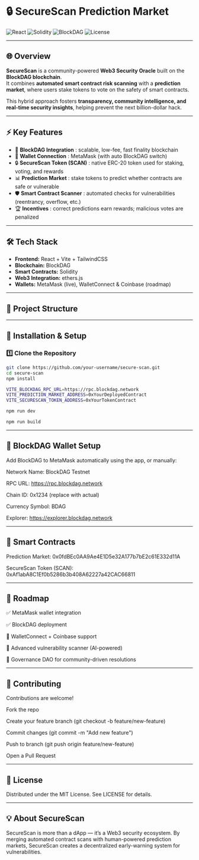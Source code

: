 # 🔒 SecureScan Prediction Market

![React](https://img.shields.io/badge/Frontend-React-blue?logo=react)
![Solidity](https://img.shields.io/badge/SmartContracts-Solidity-black?logo=solidity)
![BlockDAG](https://img.shields.io/badge/Blockchain-BlockDAG-purple)
![License](https://img.shields.io/badge/License-MIT-green)

---

## 🌐 Overview
**SecureScan** is a community-powered **Web3 Security Oracle** built on the **BlockDAG blockchain**.  
It combines **automated smart contract risk scanning** with a **prediction market**, where users stake tokens to vote on the safety of smart contracts.  

This hybrid approach fosters **transparency, community intelligence, and real-time security insights**, helping prevent the next billion-dollar hack.

---

## ⚡ Key Features
- 🔗 **BlockDAG Integration** : scalable, low-fee, fast finality blockchain  
- 🦊 **Wallet Connection** : MetaMask (with auto BlockDAG switch)  
- 🔒 **SecureScan Token (SCAN)** : native ERC-20 token used for staking, voting, and rewards  
- 📊 **Prediction Market** : stake tokens to predict whether contracts are safe or vulnerable  
- 🛡 **Smart Contract Scanner** : automated checks for vulnerabilities (reentrancy, overflow, etc.)  
- 🏆 **Incentives** : correct predictions earn rewards; malicious votes are penalized  

---

## 🛠 Tech Stack
- **Frontend:** React + Vite + TailwindCSS  
- **Blockchain:** BlockDAG  
- **Smart Contracts:** Solidity  
- **Web3 Integration:** ethers.js  
- **Wallets:** MetaMask (live), WalletConnect & Coinbase (roadmap)  

---

## 📂 Project Structure


---

## 🔧 Installation & Setup

### 1️⃣ Clone the Repository
```bash
git clone https://github.com/your-username/secure-scan.git
cd secure-scan
npm install
```
```bash
VITE_BLOCKDAG_RPC_URL=https://rpc.blockdag.network
VITE_PREDICTION_MARKET_ADDRESS=0xYourDeployedContract
VITE_SECURESCAN_TOKEN_ADDRESS=0xYourTokenContract
```
```bash
npm run dev
```
```bash
npm run build
```
---

## 🔗 BlockDAG Wallet Setup

Add BlockDAG to MetaMask automatically using the app, or manually:

Network Name: BlockDAG Testnet

RPC URL: https://rpc.blockdag.network

Chain ID: 0x1234 (replace with actual)

Currency Symbol: BDAG

Explorer: https://explorer.blockdag.network

---

## 📜 Smart Contracts

Prediction Market: 0x0fdBEc0AA9Ae4E1D5e32A177b7bE2c61E332d11A

SecureScan Token (SCAN): 0xAf1abA8C1Ef0b5286b3b408A62227a42CAC66811

---

## 🚀 Roadmap

✅ MetaMask wallet integration

✅ BlockDAG deployment

🔄 WalletConnect + Coinbase support

🔄 Advanced vulnerability scanner (AI-powered)

🔮 Governance DAO for community-driven resolutions

---

## 🤝 Contributing

Contributions are welcome!

Fork the repo

Create your feature branch (git checkout -b feature/new-feature)

Commit changes (git commit -m "Add new feature")

Push to branch (git push origin feature/new-feature)

Open a Pull Request

---

## 📄 License

Distributed under the MIT License.
See LICENSE for details.

---

## 💡 About SecureScan

SecureScan is more than a dApp — it’s a Web3 security ecosystem.
By merging automated contract scans with human-powered prediction markets, SecureScan creates a decentralized early-warning system for vulnerabilities.
